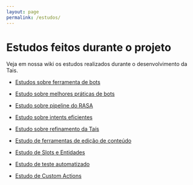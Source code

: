 ```yaml
---
layout: page
permalink: /estudos/
---
```


# Estudos feitos durante o projeto

Veja em nossa wiki os estudos realizados durante o desenvolvimento da Tais.

* [Estudos sobre ferramenta de bots](https://github.com/lappis-unb/tais/wiki/Estudo-sobre-ferramentas-de-bots)

* [Estudo sobre melhores práticas de bots](https://github.com/lappis-unb/tais/wiki/Estudo-sobre-melhores-práticas-de-bots)

* [Estudo sobre pipeline do RASA](https://github.com/lappis-unb/tais/wiki/Estudo-sobre-pipeline-ML-Rasa)

* [Estudo sobre intents eficientes](https://github.com/lappis-unb/tais/wiki/Intents-Eficientes)

* [Estudo sobre refinamento da Taís
](https://github.com/lappis-unb/tais/wiki/Tais-Refinamento-v2.0)

* [Estudo de ferramentas de edição de conteúdo](https://github.com/lappis-unb/tais/wiki/estudo-de-ferramentas-de-gerenciamento-de-conteudo)

* [Estudo de Slots e Entidades](https://github.com/lappis-unb/tais/wiki/Uso-de-slots-e-entidades)

* [Estudo de teste automatizado](https://github.com/lappis-unb/tais/wiki/Testes-Automatizados)

* [Estudo de Custom Actions](https://github.com/lappis-unb/tais/wiki/Estudo-sobre-custom-actions)